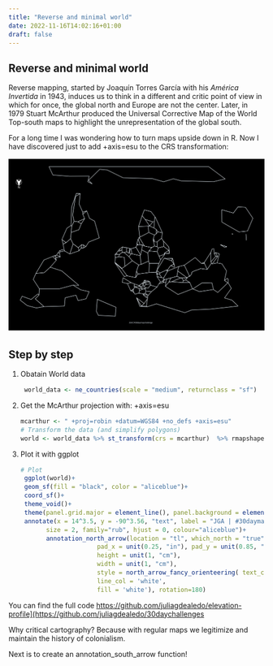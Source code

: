 ```yaml
---
title: "Reverse and minimal world"
date: 2022-11-16T14:02:16+01:00
draft: false
---
```

## Reverse and minimal world

Reverse mapping, started by Joaquín Torres García with his _América Invertida_ in 1943, induces us to think in a different and critic point of view 
in which for once, the global north and Europe are not the center. Later, in 1979 Stuart McArthur produced the Universal Corrective Map of the World
Top-south maps to highlight the unrepresentation of the global south.

For a long time I was wondering how to turn maps upside down in R. 
Now I have discovered just to add +axis=esu to the CRS transformation: 

![reversemap](/img/challenge_fin2.png)

## Step by step 

1. Obatain World data
    ```r
     world_data <- ne_countries(scale = "medium", returnclass = "sf")
     ```
2. Get the McArthur projection with: +axis=esu
     ```r 
     mcarthur <- " +proj=robin +datum=WGS84 +no_defs +axis=esu"
     # Transform the data (and simplify polygons)
     world <- world_data %>% st_transform(crs = mcarthur)  %>% rmapshaper::ms_simplify(keep = 0.001)  
    ```
3. Plot it with ggplot  
    ```r 
    # Plot
     ggplot(world)+
     geom_sf(fill = "black", color = "aliceblue")+
     coord_sf()+
     theme_void()+
     theme(panel.grid.major = element_line(), panel.background = element_rect(fill = "black"))+
     annotate(x = 14^3.5, y = -90^3.56, "text", label = "JGA | #30daymapchallenge", 
           size = 2, family="rub", hjust = 0, colour="aliceblue")+
           annotation_north_arrow(location = "tl", which_north = "true", 
                         pad_x = unit(0.25, "in"), pad_y = unit(0.85, "in"),
                         height = unit(1, "cm"),
                         width = unit(1, "cm"),
                         style = north_arrow_fancy_orienteering( text_col = 'white',
                         line_col = 'white', 
                         fill = 'white'), rotation=180) 
    ```

You can find the full code https://github.com/juliagdealedo/elevation-profile](https://github.com/juliagdealedo/30daychallenges


Why critical cartography?
Because with regular maps we legitimize and maintain the history of colonialism.

Next is to create an annotation_south_arrow function!
